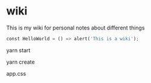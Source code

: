 # wiki
This is my wiki for personal notes about different things

```python
const HelloWorld = () => alert('This is a wiki');
```
yarn start

yarn create <react-app> <name>

app.css

